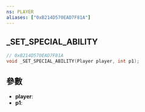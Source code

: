```yaml
---
ns: PLAYER
aliases: ["0xB214D570EAD7F81A"]
---
```

## _SET_SPECIAL_ABILITY

```c
// 0xB214D570EAD7F81A
void _SET_SPECIAL_ABILITY(Player player, int p1);
```

## 參數
* **player**: 
* **p1**: 

